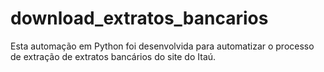 # download_extratos_bancarios
Esta automação em Python foi desenvolvida para automatizar o processo de extração de extratos bancários do site do Itaú.
